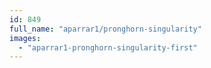 ```yaml
---
id: 849
full_name: "aparrar1/pronghorn-singularity"
images: 
  - "aparrar1-pronghorn-singularity-first"
---
```

